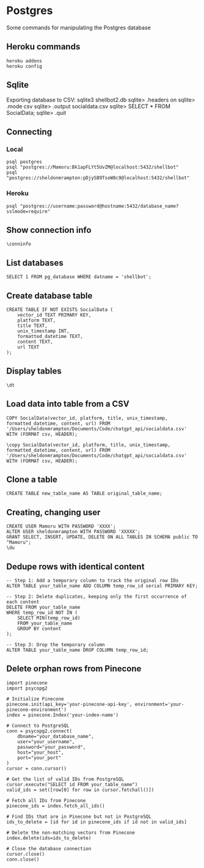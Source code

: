 # Postgres
Some commands for manipulating the Postgres database

## Heroku commands
    heroku addons
    heroku config

## Sqlite
Exporting database to CSV:
    sqlite3 shellbot2.db 
    sqlite> .headers on
    sqlite> .mode csv
    sqlite> .output socialdata.csv
    sqlite> SELECT * FROM SocialData;
    sqlite> .quit

## Connecting
### Local
    psql postgres
    psql "postgres://Mamoru:Bk1apFLYt5UvZM@localhost:5432/shellbot"
    psql "postgres://sheldonmrampton:pDjySB9TsoW8c9@localhost:5432/shellbot"

### Heroku
    psql "postgres://username:password@hostname:5432/database_name?sslmode=require"

## Show connection info
    \conninfo

## List databases
    SELECT 1 FROM pg_database WHERE datname = 'shellbot';

## Create database table
    CREATE TABLE IF NOT EXISTS SocialData (
        vector_id TEXT PRIMARY KEY,
        platform TEXT,
        title TEXT,
        unix_timestamp INT,
        formatted_datetime TEXT,
        content TEXT,
        url TEXT
    );

## Display tables
    \dt

## Load data into table from a CSV
    COPY SocialData(vector_id, platform, title, unix_timestamp, formatted_datetime, content, url) FROM '/Users/sheldonmrampton/Documents/Code/chatgpt_api/socialdata.csv' WITH (FORMAT csv, HEADER);

    \copy SocialData(vector_id, platform, title, unix_timestamp, formatted_datetime, content, url) FROM '/Users/sheldonmrampton/Documents/Code/chatgpt_api/socialdata.csv' WITH (FORMAT csv, HEADER);

## Clone a table
    CREATE TABLE new_table_name AS TABLE original_table_name;

## Creating, changing user
    CREATE USER Mamoru WITH PASSWORD 'XXXX';
    ALTER USER sheldonmrampton WITH PASSWORD 'XXXXX';
    GRANT SELECT, INSERT, UPDATE, DELETE ON ALL TABLES IN SCHEMA public TO "Mamoru";
    \du

## Dedupe rows with identical content
    -- Step 1: Add a temporary column to track the original row IDs
    ALTER TABLE your_table_name ADD COLUMN temp_row_id serial PRIMARY KEY;

    -- Step 2: Delete duplicates, keeping only the first occurrence of each content
    DELETE FROM your_table_name
    WHERE temp_row_id NOT IN (
        SELECT MIN(temp_row_id)
        FROM your_table_name
        GROUP BY content
    );

    -- Step 3: Drop the temporary column
    ALTER TABLE your_table_name DROP COLUMN temp_row_id;

## Delete orphan rows from Pinecone
    import pinecone
    import psycopg2

    # Initialize Pinecone
    pinecone.init(api_key='your-pinecone-api-key', environment='your-pinecone-environment')
    index = pinecone.Index('your-index-name')

    # Connect to PostgreSQL
    conn = psycopg2.connect(
        dbname="your_database_name",
        user="your_username",
        password="your_password",
        host="your_host",
        port="your_port"
    )
    cursor = conn.cursor()

    # Get the list of valid IDs from PostgreSQL
    cursor.execute("SELECT id FROM your_table_name")
    valid_ids = set([row[0] for row in cursor.fetchall()])

    # Fetch all IDs from Pinecone
    pinecone_ids = index.fetch_all_ids()

    # Find IDs that are in Pinecone but not in PostgreSQL
    ids_to_delete = [id for id in pinecone_ids if id not in valid_ids]

    # Delete the non-matching vectors from Pinecone
    index.delete(ids=ids_to_delete)

    # Close the database connection
    cursor.close()
    conn.close()


